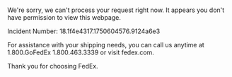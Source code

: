  	


 	

We're sorry, we can't process your request right now. It appears you don't have permission to view this webpage.


Incident Number: 18.1f4e4317.1750604576.9124a6e3





For assistance with your shipping needs, you can call us anytime at 1.800.GoFedEx 1.800.463.3339 or visit fedex.com.




Thank you for choosing FedEx.